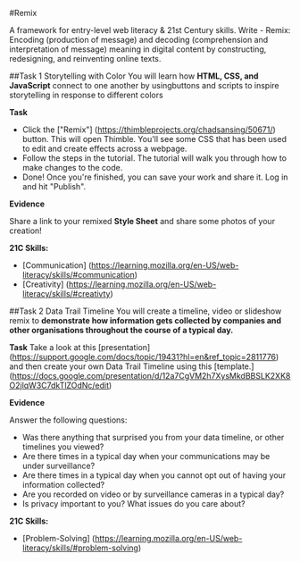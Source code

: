 #Remix

A framework for entry-level web literacy & 21st Century skills. Write - Remix: Encoding (production of message) and decoding (comprehension and interpretation of message) meaning in digital content by constructing, redesigning, and reinventing online texts.

##Task 1 Storytelling with Color
You will learn how **HTML, CSS, and JavaScript** connect to one another by usingbuttons and scripts to inspire storytelling in response to different colors

**Task**
* Click the ["Remix"] (https://thimbleprojects.org/chadsansing/50671/) button. This will open Thimble. You'll see some CSS that has been used to edit and create effects across a webpage.
* Follow the steps in the tutorial. The tutorial will walk you through how to make changes to the code.
* Done! Once you're finished, you can save your work and share it. Log in and hit "Publish".

**Evidence**

Share a link to your remixed **Style Sheet** and share some photos of your creation!

**21C Skills:**

* [Communication] (https://learning.mozilla.org/en-US/web-literacy/skills/#communication)
* [Creativity] (https://learning.mozilla.org/en-US/web-literacy/skills/#creativty)

##Task 2 Data Trail Timeline
You will create a timeline, video or slideshow remix to **demonstrate how information gets collected by companies and other organisations throughout the course of a typical day.**

**Task**
Take a look at this [presentation] (https://support.google.com/docs/topic/19431?hl=en&ref_topic=2811776) and then create your own Data Trail Timeline using this [template.] (https://docs.google.com/presentation/d/12a7CgVM2h7XysMkdBBSLK2XK8O2jlqW3C7dkTlZOdNc/edit)

**Evidence**

Answer the following questions:
* Was there anything that surprised you from your data timeline, or other timelines you viewed?
* Are there times in a typical day when your communications may be under surveillance?
* Are there times in a typical day when you cannot opt out of having your information collected?
* Are you recorded on video or by surveillance cameras in a typical day?
* Is privacy important to you? What issues do you care about?

**21C Skills:**

* [Problem-Solving] (https://learning.mozilla.org/en-US/web-literacy/skills/#problem-solving)
